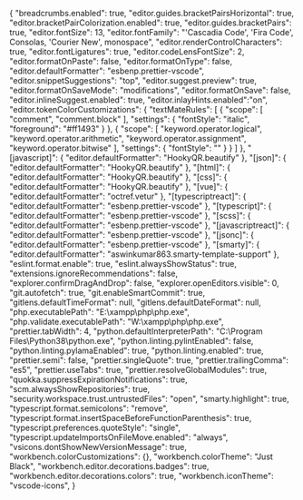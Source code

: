 {
  "breadcrumbs.enabled": true,
  "editor.guides.bracketPairsHorizontal": true,
  "editor.bracketPairColorization.enabled": true,
  "editor.guides.bracketPairs": true,
  "editor.fontSize": 13,
  "editor.fontFamily": "'Cascadia Code', 'Fira Code', Consolas, 'Courier New', monospace",
  "editor.renderControlCharacters": true,
  "editor.fontLigatures": true,
  "editor.codeLensFontSize": 2,
  "editor.formatOnPaste": false,
  "editor.formatOnType": false,
  "editor.defaultFormatter": "esbenp.prettier-vscode",
  "editor.snippetSuggestions": "top",
  "editor.suggest.preview": true,
  "editor.formatOnSaveMode": "modifications",
  "editor.formatOnSave": false,
  "editor.inlineSuggest.enabled": true,
  "editor.inlayHints.enabled":"on",
  "editor.tokenColorCustomizations": {
    "textMateRules": [
      {
        "scope": [
          "comment",
          "comment.block"
        ],
        "settings": {
          "fontStyle": "italic",
          "foreground": "#ff1493"
        }
      },
      {
        "scope": [
          "keyword.operator.logical",
          "keyword.operator.arithmetic",
          "keyword.operator.assignment",
          "keyword.operator.bitwise"
        ],
        "settings": {
          "fontStyle": ""
        }
      }
    ]
  },
  "[javascript]": {
    "editor.defaultFormatter": "HookyQR.beautify"
  },
  "[json]": {
    "editor.defaultFormatter": "HookyQR.beautify"
  },
  "[html]": {
    "editor.defaultFormatter": "HookyQR.beautify"
  },
  "[css]": {
    "editor.defaultFormatter": "HookyQR.beautify"
  },
  "[vue]": {
    "editor.defaultFormatter": "octref.vetur"
  },
  "[typescriptreact]": {
    "editor.defaultFormatter": "esbenp.prettier-vscode"
  },
  "[typescript]": {
    "editor.defaultFormatter": "esbenp.prettier-vscode"
  },
  "[scss]": {
    "editor.defaultFormatter": "esbenp.prettier-vscode"
  },
  "[javascriptreact]": {
    "editor.defaultFormatter": "esbenp.prettier-vscode"
  },
  "[jsonc]": {
    "editor.defaultFormatter": "esbenp.prettier-vscode"
  },
  "[smarty]": {
    "editor.defaultFormatter": "aswinkumar863.smarty-template-support"
  },
  "eslint.format.enable": true,
  "eslint.alwaysShowStatus": true,
  "extensions.ignoreRecommendations": false,
  "explorer.confirmDragAndDrop": false,
  "explorer.openEditors.visible": 0,
  "git.autofetch": true,
  "git.enableSmartCommit": true,
  "gitlens.defaultTimeFormat": null,
  "gitlens.defaultDateFormat": null,
  "php.executablePath": "E:\\xampp\\php\\php.exe",
  "php.validate.executablePath": "W:\\xampp\\php\\php.exe",
  "prettier.tabWidth": 4,
  "python.defaultInterpreterPath": "C:\\Program Files\\Python38\\python.exe",
  "python.linting.pylintEnabled": false,
  "python.linting.pylamaEnabled": true,
  "python.linting.enabled": true,
  "prettier.semi": false,
  "prettier.singleQuote": true,
  "prettier.trailingComma": "es5",
  "prettier.useTabs": true,
  "prettier.resolveGlobalModules": true,
  "quokka.suppressExpirationNotifications": true,
  "scm.alwaysShowRepositories": true,
  "security.workspace.trust.untrustedFiles": "open",
  "smarty.highlight": true,
  "typescript.format.semicolons": "remove",
  "typescript.format.insertSpaceBeforeFunctionParenthesis": true,
  "typescript.preferences.quoteStyle": "single",
  "typescript.updateImportsOnFileMove.enabled": "always",
  "vsicons.dontShowNewVersionMessage": true,
  "workbench.colorCustomizations": {},
  "workbench.colorTheme": "Just Black",
  "workbench.editor.decorations.badges": true,
  "workbench.editor.decorations.colors": true,
  "workbench.iconTheme": "vscode-icons",
}
